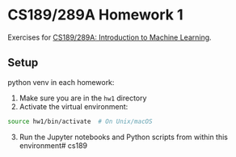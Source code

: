 # CS189/289A Homework 1

Exercises for [CS189/289A: Introduction to Machine Learning](https://people.eecs.berkeley.edu/~jrs/189/).

## Setup

python venv in each homework:

1. Make sure you are in the `hw1` directory
2. Activate the virtual environment:
```bash
source hw1/bin/activate  # On Unix/macOS
```
3. Run the Jupyter notebooks and Python scripts from within this environment# cs189
